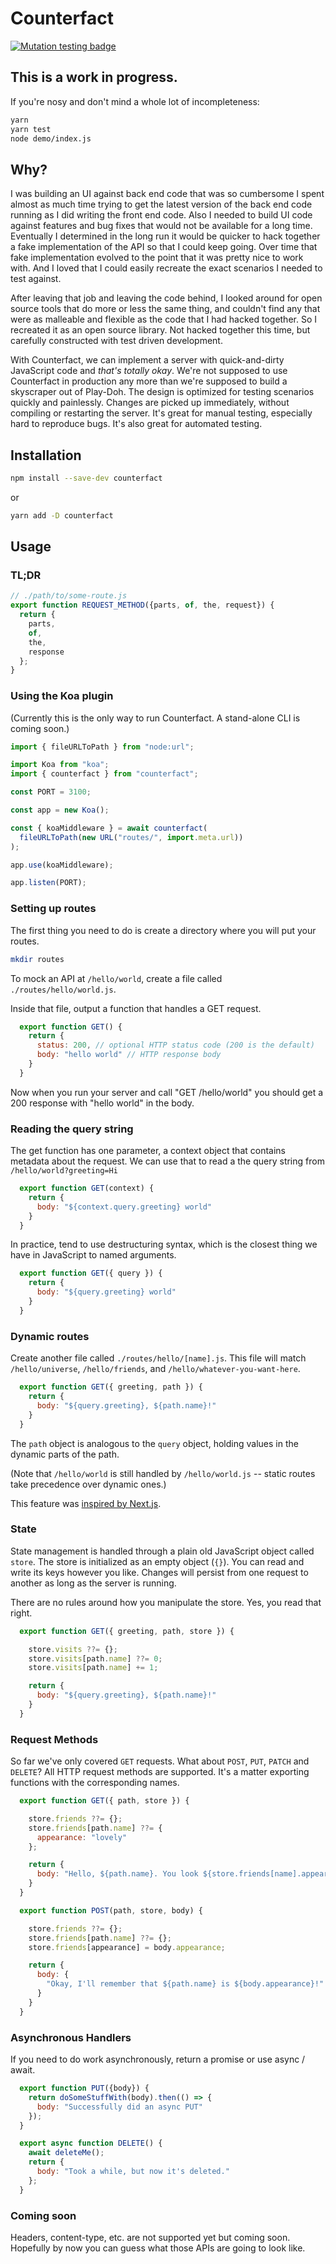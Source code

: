 # Counterfact

<!--
To make this work we had to trick Stryker into thinking it was running on Travis CI
As of this writing it's not getting updated automatically.

TRAVIS=true STRYKER_DASHBOARD_API_KEY=XXXXXXX yarn stryker run

https://github.com/stryker-mutator/stryker-js/issues/744
-->

[![Mutation testing badge](https://img.shields.io/endpoint?style=flat&url=https%3A%2F%2Fbadge-api.stryker-mutator.io%2Fgithub.com%2Fpmcelhaney%2Fcounterfact%2Fmain)](https://dashboard.stryker-mutator.io/reports/github.com/pmcelhaney/counterfact/main)

## This is a work in progress.

If you're nosy and don't mind a whole lot of incompleteness:

```sh
yarn
yarn test
node demo/index.js
```

## Why?

I was building an UI against back end code that was so cumbersome I spent almost as much time trying to get the latest version of the back end code running as I did writing the front end code. Also I needed to build UI code against features and bug fixes that would not be available for a long time. Eventually I determined in the long run it would be quicker to hack together a fake implementation of the API so that I could keep going. Over time that fake implementation evolved to the point that it was pretty nice to work with. And I loved that I could easily recreate the exact scenarios I needed to test against.

After leaving that job and leaving the code behind, I looked around for open source tools that do more or less the same thing, and couldn't find any that were as malleable and flexible as the code that I had hacked together. So I recreated it as an open source library. Not hacked together this time, but carefully constructed with test driven development.

With Counterfact, we can implement a server with quick-and-dirty JavaScript code and _that's totally okay_. We're not supposed to use Counterfact in production any more than we're supposed to build a skyscraper out of Play-Doh. The design is optimized for testing scenarios quickly and painlessly. Changes are picked up immediately, without compiling or restarting the server. It's great for manual testing, especially hard to reproduce bugs. It's also great for automated testing.

## Installation

```sh
npm install --save-dev counterfact
```

or

```sh
yarn add -D counterfact
```

## Usage

### TL;DR

```js
// ./path/to/some-route.js
export function REQUEST_METHOD({parts, of, the, request}) {
  return {
    parts,
    of,
    the,
    response
  };
}
```

### Using the Koa plugin

(Currently this is the only way to run Counterfact. A stand-alone CLI is coming soon.)

```js
import { fileURLToPath } from "node:url";

import Koa from "koa";
import { counterfact } from "counterfact";

const PORT = 3100;

const app = new Koa();

const { koaMiddleware } = await counterfact(
  fileURLToPath(new URL("routes/", import.meta.url))
);

app.use(koaMiddleware);

app.listen(PORT);
```

### Setting up routes

The first thing you need to do is create a directory where you will put your routes.

```sh
mkdir routes
```

To mock an API at `/hello/world`, create a file called `./routes/hello/world.js`.

Inside that file, output a function that handles a GET request.

```js
  export function GET() {
    return {
      status: 200, // optional HTTP status code (200 is the default)
      body: "hello world" // HTTP response body
    }
  }
```

Now when you run your server and call "GET /hello/world" you should get a 200 response with "hello world" in the body.

### Reading the query string

The get function has one parameter, a context object that contains metadata about the request. We can use that to read a the query string from `/hello/world?greeting=Hi`

```js
  export function GET(context) {
    return {
      body: "${context.query.greeting} world"
    }
  }
```

In practice, tend to use destructuring syntax, which is the closest thing we have in JavaScript to named arguments.

```js
  export function GET({ query }) {
    return {
      body: "${query.greeting} world"
    }
  }
```

### Dynamic routes

Create another file called `./routes/hello/[name].js`. This file will match `/hello/universe`, `/hello/friends`, and `/hello/whatever-you-want-here`.

```js
  export function GET({ greeting, path }) {
    return {
      body: "${query.greeting}, ${path.name}!"
    }
  }
```

The `path` object is analogous to the `query` object, holding values in the dynamic parts of the path.

(Note that `/hello/world` is still handled by `/hello/world.js` -- static routes take precedence over dynamic ones.)

This feature was [inspired by Next.js](https://nextjs.org/docs/routing/dynamic-routes).

### State

State management is handled through a plain old JavaScript object called `store`. The store is initialized as an empty object (`{}`). You can read and write its keys however you like. Changes will persist from one request to another as long as the server is running.

There are no rules around how you manipulate the store. Yes, you read that right.

```js
  export function GET({ greeting, path, store }) {

    store.visits ??= {};
    store.visits[path.name] ??= 0;
    store.visits[path.name] += 1;

    return {
      body: "${query.greeting}, ${path.name}!"
    }
  }
```

### Request Methods

So far we've only covered `GET` requests. What about `POST`, `PUT`, `PATCH` and `DELETE`? All HTTP request methods are supported. It's a matter exporting functions with the corresponding names.

```js
  export function GET({ path, store }) {

    store.friends ??= {};
    store.friends[path.name] ??= {
      appearance: "lovely"
    };

    return {
      body: "Hello, ${path.name}. You look ${store.friends[name].appearance} today!"
    }
  }

  export function POST(path, store, body) {

    store.friends ??= {};
    store.friends[path.name] ??= {};
    store.friends[appearance] = body.appearance;

    return {
      body: {
        "Okay, I'll remember that ${path.name} is ${body.appearance}!"
      }
    }
  }
```

### Asynchronous Handlers

If you need to do work asynchronously, return a promise or use async / await.

```js
  export function PUT({body}) {
    return doSomeStuffWith(body).then(() => {
      body: "Successfully did an async PUT"
    });
  }

  export async function DELETE() {
    await deleteMe();
    return {
      body: "Took a while, but now it's deleted."
    };
  }
```

### Coming soon

Headers, content-type, etc. are not supported yet but coming soon. Hopefully by now you can guess what those APIs are going to look like.
